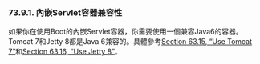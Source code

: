 ### 73.9.1. 內嵌Servlet容器兼容性

如果你在使用Boot的內嵌Servlet容器，你需要使用一個兼容Java6的容器。Tomcat 7和Jetty 8都是Java 6兼容的。具體參考[Section 63.15, “Use Tomcat 7”](http://docs.spring.io/spring-boot/docs/current-SNAPSHOT/reference/htmlsingle/#howto-use-tomcat-7)和[Section 63.16, “Use Jetty 8”](http://docs.spring.io/spring-boot/docs/current-SNAPSHOT/reference/htmlsingle/#howto-use-jetty-8)。
